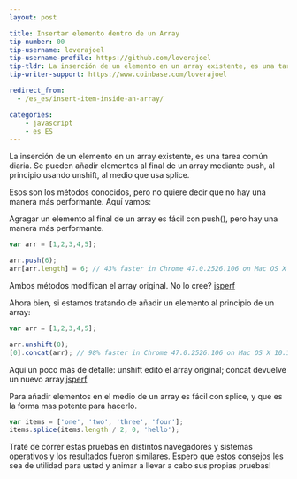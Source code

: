 ```yaml
---
layout: post

title: Insertar elemento dentro de un Array
tip-number: 00
tip-username: loverajoel 
tip-username-profile: https://github.com/loverajoel
tip-tldr: La inserción de un elemento en un array existente, es una tarea común diaria. Se pueden añadir elementos al final de un array mediante push, al principio usando unshift, al medio que usa splice.
tip-writer-support: https://www.coinbase.com/loverajoel

redirect_from:
  - /es_es/insert-item-inside-an-array/

categories:
    - javascript
    - es_ES
---
```


La inserción de un elemento en un array existente, es una tarea común diaria. Se pueden añadir elementos al final de un array mediante push, al principio usando unshift, al medio que usa splice.

Esos son los métodos conocidos, pero no quiere decir que no hay una manera más performante. Aquí vamos:

Agragar un elemento al final de un array es fácil con push(), pero hay una manera más performante.

```javascript
var arr = [1,2,3,4,5];

arr.push(6);
arr[arr.length] = 6; // 43% faster in Chrome 47.0.2526.106 on Mac OS X 10.11.1
```
Ambos métodos modifican el array original. No lo cree? [jsperf](http://jsperf.com/push-item-inside-an-array)

Ahora bien, si estamos tratando de añadir un elemento al principio de un array:

```javascript
var arr = [1,2,3,4,5];

arr.unshift(0);
[0].concat(arr); // 98% faster in Chrome 47.0.2526.106 on Mac OS X 10.11.1
```
Aquí un poco más de detalle: unshift editó el array original; concat devuelve un nuevo array.[jsperf](http://jsperf.com/unshift-item-inside-an-array)

Para añadir elementos en el medio de un array es fácil con splice, y que es la forma mas potente para hacerlo.

```javascript
var items = ['one', 'two', 'three', 'four'];
items.splice(items.length / 2, 0, 'hello');
```

Traté de correr estas pruebas en distintos navegadores y sistemas operativos y los resultados fueron similares. Espero que estos consejos les sea de utilidad para usted y animar a llevar a cabo sus propias pruebas!